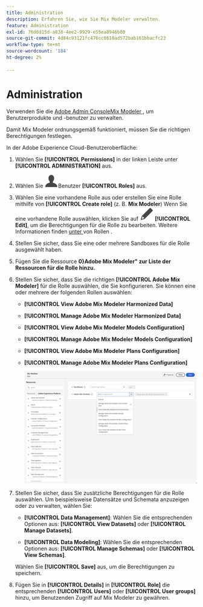 ```yaml
---
title: Administration
description: Erfahren Sie, wie Sie Mix Modeler verwalten.
feature: Administration
exl-id: 76d6d15d-a838-4ee2-9929-e55ea8946b80
source-git-commit: 4d84c93121fc476cc6610ad572bab161bbacfc23
workflow-type: tm+mt
source-wordcount: '184'
ht-degree: 2%

---
```


# Administration

Verwenden Sie die [Adobe Admin ConsoleMix Modeler ](https://helpx.adobe.com/de/enterprise/using/admin-console.html), um Benutzerprodukte und -benutzer zu verwalten.

Damit Mix Modeler ordnungsgemäß funktioniert, müssen Sie die richtigen Berechtigungen festlegen.

In der Adobe Experience Cloud-Benutzeroberfläche:

1. Wählen Sie **[!UICONTROL Permissions]** in der linken Leiste unter **[!UICONTROL ADMINISTRATION]** aus.

1. Wählen Sie ![ linken Bedienfeld ](/help/assets/icons/User.svg)Benutzer **[!UICONTROL Roles]** aus.

1. Wählen Sie eine vorhandene Rolle aus oder erstellen Sie eine Rolle mithilfe von **[!UICONTROL Create role]** (z. B. **Mix Modeler**) Wenn Sie eine vorhandene Rolle auswählen, klicken Sie auf ![Bearbeiten](/help/assets/icons/Edit.svg) **[!UICONTROL Edit]**, um die Berechtigungen für die Rolle zu bearbeiten. Weitere Informationen finden [ unter ](https://helpx.adobe.com/de/enterprise/using/admin-console.html) von Rollen .

1. Stellen Sie sicher, dass Sie eine oder mehrere Sandboxes für die Rolle ausgewählt haben.

1. Fügen Sie die Ressource **0&rbrace;Adobe Mix Modeler&quot; zur Liste der Ressourcen für die Rolle hinzu.**

1. Stellen Sie sicher, dass Sie die richtigen **[!UICONTROL Adobe Mix Modeler]** für die Rolle auswählen, die Sie konfigurieren. Sie können eine oder mehrere der folgenden Rollen auswählen:

   - **[!UICONTROL View Adobe Mix Modeler Harmonized Data]**
   - **[!UICONTROL Manage Adobe Mix Modeler Harmonized Data]**
   - **[!UICONTROL View Adobe Mix Modeler Models Configuration]**
   - **[!UICONTROL Manage Adobe Mix Modeler Models Configuration]**
   - **[!UICONTROL View Adobe Mix Modeler Plans Configuration]**
   - **[!UICONTROL Manage Adobe Mix Modeler Plans Configuration]**

     ![Mix Modeler-RBAC](/help/assets/mix-modeler-rbac.png)


1. Stellen Sie sicher, dass Sie zusätzliche Berechtigungen für die Rolle auswählen. Um beispielsweise Datensätze und Schemata anzuzeigen oder zu verwalten, wählen Sie:

   - **[!UICONTROL Data Management]**: Wählen Sie die entsprechenden Optionen aus: **[!UICONTROL View Datasets]** oder **[!UICONTROL Manage Datasets]**.

   - **[!UICONTROL Data Modeling]**: Wählen Sie die entsprechenden Optionen aus: **[!UICONTROL Manage Schemas]** oder **[!UICONTROL View Schemas]**.

   <!--
    * **[!UICONTROL Data Governance]**: ensure you select **[!UICONTROL View User Activity Log]** and **[!UICONTROL View Data Usage Policies]**.
    -->

   <!--![Permissions](assets/permissions-including-privacy.png)-->

   Wählen Sie **[!UICONTROL Save]** aus, um die Berechtigungen zu speichern.

1. Fügen Sie in **[!UICONTROL Details]** in **[!UICONTROL Role]** die entsprechenden **[!UICONTROL Users]** oder **[!UICONTROL User groups]** hinzu, um Benutzenden Zugriff auf Mix Modeler zu gewähren.
